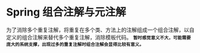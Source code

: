 # Spring 组合注解与元注解
为了消除多个重复注解，将重复在多个类、方法上的注解组成一个组合注解，以自定义的组合注解来替代多个重复注解，消除模板代码。
**`暂时感觉意义不大，可能需要庞大的系统支撑，出现过多的重复注解时组合注解会显得比较有意义。`**